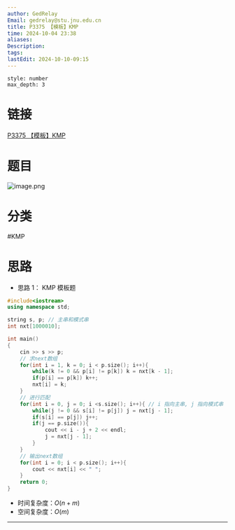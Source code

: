 ```yaml
---
author: GedRelay
Email: gedrelay@stu.jnu.edu.cn
title: P3375 【模板】KMP
time: 2024-10-04 23:38
aliases: 
Description: 
tags: 
lastEdit: 2024-10-10-09:15
---
```


```toc
style: number
max_depth: 3
```

# 链接
[P3375 【模板】KMP](https://www.luogu.com.cn/problem/P3375) 

# 题目
![image.png](https://ged-pic-bed.oss-cn-guangzhou.aliyuncs.com/img/202410042339380.png)


# 分类
#KMP 

# 思路
- 思路 1：
KMP 模板题


```cpp
#include<iostream>
using namespace std;

string s, p; // 主串和模式串
int nxt[1000010];

int main()
{
    cin >> s >> p;
    // 求next数组
    for(int i = 1, k = 0; i < p.size(); i++){
        while(k != 0 && p[i] != p[k]) k = nxt[k - 1];
        if(p[i] == p[k]) k++;
        nxt[i] = k;
    }
    // 进行匹配
    for(int i = 0, j = 0; i <s.size(); i++){ // i 指向主串, j 指向模式串
        while(j != 0 && s[i] != p[j]) j = nxt[j - 1];
        if(s[i] == p[j]) j++;
        if(j == p.size()){
            cout << i - j + 2 << endl;
            j = nxt[j - 1];
        }
    }
    // 输出next数组
    for(int i = 0; i < p.size(); i++){
        cout << nxt[i] << " ";
    }
	return 0;
}
```


- 时间复杂度：${O\left( n+m \right)  }$ 
- 空间复杂度：${O\left( m \right)  }$ 


---

